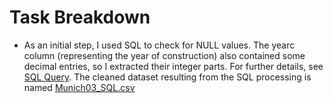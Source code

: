 # Task Breakdown
- As an initial step, I used SQL to check for NULL values. The yearc column (representing the year of construction) also contained some decimal entries, so I extracted their integer parts. For further details, see [SQL Query](https://github.com/taitran0102/House-price-analysis/tree/main/3_SQL). The cleaned dataset resulting from the SQL processing is named [Munich03_SQL.csv](https://github.com/taitran0102/House-price-analysis/tree/main/3_SQL)
